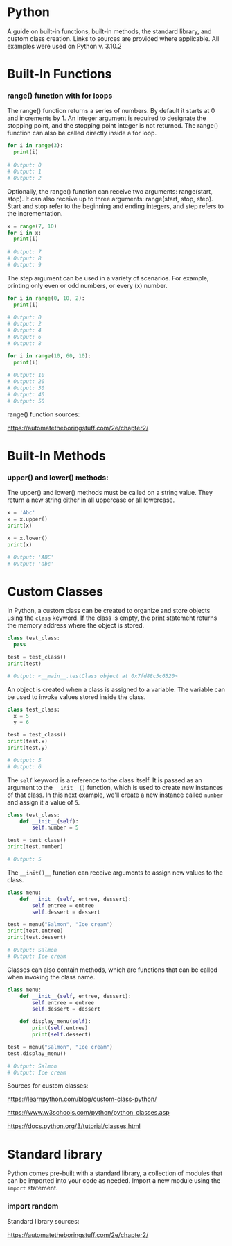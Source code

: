 # Python 

A guide on built-in functions, built-in methods, the standard library, and custom class creation. Links to sources are provided where applicable. All examples were used on Python v. 3.10.2

# Built-In Functions

### range() function with for loops

The range() function returns a series of numbers. By default it starts at 0 and increments by 1. An integer argument is required to designate the stopping point, and the stopping point integer is not returned. The range() function can also be called directly inside a for loop.

```py
for i in range(3):
  print(i)
 
# Output: 0
# Output: 1
# Output: 2
```

Optionally, the range() function can receive two arguments: range(start, stop). It can also receive up to three arguments: range(start, stop, step). Start and stop refer to the beginning and ending integers, and step refers to the incrementation. 

```py
x = range(7, 10)
for i in x:
  print(i)
 
# Output: 7
# Output: 8
# Output: 9
```
The step argument can be used in a variety of scenarios. For example, printing only even or odd numbers, or every (x) number. 

```py
for i in range(0, 10, 2):
  print(i)
  
# Output: 0
# Output: 2
# Output: 4
# Output: 6
# Output: 8

for i in range(10, 60, 10):
  print(i)
  
# Output: 10
# Output: 20
# Output: 30
# Output: 40
# Output: 50
```

range() function sources:

https://automatetheboringstuff.com/2e/chapter2/

# Built-In Methods

### upper() and lower() methods:

The upper() and lower() methods must be called on a string value. They return a new string either in all uppercase or all lowercase.

```py
x = 'Abc'
x = x.upper()
print(x)

x = x.lower()
print(x)

# Output: 'ABC'
# Output: 'abc'
```

# Custom Classes

In Python, a custom class can be created to organize and store objects using the `class` keyword. If the class is empty, the print statement returns the memory address where the object is stored.

```py
class test_class:
  pass

test = test_class()
print(test)

# Output: <__main__.testClass object at 0x7fd88c5c6520>
```

An object is created when a class is assigned to a variable. The variable can be used to invoke values stored inside the class.

```py
class test_class:
  x = 5
  y = 6

test = test_class()
print(test.x)
print(test.y)

# Output: 5
# Output: 6
```

The `self` keyword is a reference to the class itself. It is passed as an argument to the `__init__()` function, which is used to create new instances of that class. In this next example, we'll create a new instance called `number` and assign it a value of `5`.

```py
class test_class:
    def __init__(self):
        self.number = 5

test = test_class()
print(test.number)

# Output: 5
```

The `__init()__` function can receive arguments to assign new values to the class. 

```py
class menu:
    def __init__(self, entree, dessert):
        self.entree = entree
        self.dessert = dessert

test = menu("Salmon", "Ice cream")
print(test.entree)
print(test.dessert)

# Output: Salmon
# Output: Ice cream
```

Classes can also contain methods, which are functions that can be called when invoking the class name.

```py
class menu:
    def __init__(self, entree, dessert):
        self.entree = entree
        self.dessert = dessert

    def display_menu(self):
        print(self.entree)
        print(self.dessert)

test = menu("Salmon", "Ice cream")
test.display_menu()

# Output: Salmon
# Output: Ice cream
```

Sources for custom classes: 

https://learnpython.com/blog/custom-class-python/

https://www.w3schools.com/python/python_classes.asp

https://docs.python.org/3/tutorial/classes.html

# Standard library

Python comes pre-built with a standard library, a collection of modules that can be imported into your code as needed. Import a new module using the `import` statement.

### import random

Standard library sources:

https://automatetheboringstuff.com/2e/chapter2/
